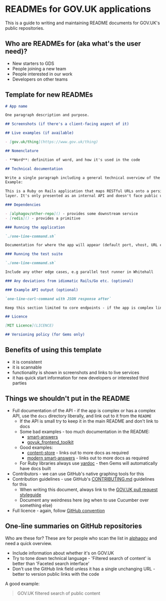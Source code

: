 # READMEs for GOV.UK applications

This is a guide to writing and maintaining README documents for GOV.UK's public repositories.

## Who are READMEs for (aka what's the user need)?

- New starters to GDS
- People joining a new team
- People interested in our work
- Developers on other teams

## Template for new READMEs

```markdown
# App name

One paragraph description and purpose.

## Screenshots (if there's a client-facing aspect of it)

## Live examples (if available)

- [gov.uk/thing](https://www.gov.uk/thing)

## Nomenclature

- **Word**: definition of word, and how it's used in the code

## Technical documentation

Write a single paragraph including a general technical overview of the app.
Example:

This is a Ruby on Rails application that maps RESTful URLs onto a persistence
layer. It's only presented as an internal API and doesn't face public users.

### Dependencies

- [alphagov/other-repo]() - provides some downstream service
- [redis]() - provides a primitive

### Running the application

`./one-line-command.sh`

Documentation for where the app will appear (default port, vhost, URL etc).

### Running the test suite

`./one-line-command.sh`

Include any other edge cases, e.g parallel test runner in Whitehall

### Any deviations from idiomatic Rails/Go etc. (optional)

### Example API output (optional)

`one-line-curl-command with JSON response after`

Keep this section limited to core endpoints - if the app is complex link out to `/docs`.

## Licence

[MIT Licence](LICENCE)

## Versioning policy (for Gems only)

```

## Benefits of using this template

- it is consistent
- it is scannable
- functionality is shown in screenshots and links to live services
- it has quick start information for new developers or interested third parties

## Things we shouldn't put in the README

- Full documentation of the API - if the app is complex or has a complex API, use the `docs` directory liberally, and link out to it from the `README`
	- If the API is small try to keep it in the main README and don't link to docs
	- Some bad examples - too much documentation in the README:
		- [smart-answers](https://github.com/alphagov/smart-answers/blob/06dfeb854ec9728374186a2e37c1eb62a5aaa49a/README.md)
		- [govuk_frontend_toolkit](https://github.com/alphagov/govuk_frontend_toolkit/blob/edd834de8d2f4e854475f5d226aa0cd260795cef/README.md)
	- Good examples:
		- [content-store](https://github.com/alphagov/content-store/blob/b244620f505f248fc93d8556eedad14b5cba1187/README.md) - links out to more docs as required
		- [modern smart-answers](https://github.com/alphagov/smart-answers/blob/c0b4580d18ccc5004abfa7015017d26e1a73f2aa/README.md) - links out to more docs as required
	- For Ruby libraries always use [yardoc](http://yardoc.org/) - then Gems will automatically have docs built
- Contributors - we can use GitHub's native graphing tools for this
- Contribution guidelines - use GitHub's [CONTRIBUTING.md](https://help.github.com/articles/setting-guidelines-for-repository-contributors/) guidelines for this
	- When writing this document, always link to the [GOV.UK pull request styleguide](https://github.com/alphagov/styleguides/blob/master/pull-requests.md)
	- Document any weirdness here (eg when to use Cucumber over something else)
- Full licence - again, follow [GitHub convention](https://help.github.com/articles/open-source-licensing/#where-does-the-license-live-on-my-repository)

## One-line summaries on GitHub repositories

Who are these for? These are for people who scan the list in [alphagov](https://github.com/alphagov/) and need a quick overview.

- Include information about whether it's on GOV.UK
- Try to tone down technical language - 'Filtered search of content' is better than 'Faceted search interface'
- Don't use the GitHub link field unless it has a single unchanging URL - better to version public links with the code

A good example:

> GOV.UK filtered search of public content
